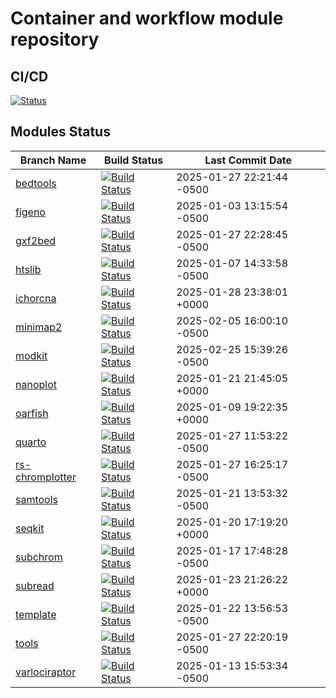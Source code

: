 # Container and workflow module repository

## CI/CD

[![Status](https://github.com/bwbioinfo/modules/actions/workflows/update-main.yml/badge.svg)](https://github.com/bwbioinfo/modules/actions/workflows/update-main.yml)

## Modules Status

| Branch Name | Build Status | Last Commit Date |
|-------------|--------------|-------------------|
| [bedtools](https://github.com/bwbioinfo/modules/tree/bedtools) | [![Build Status](https://github.com/bwbioinfo/modules/actions/workflows/build-and-push.yml/badge.svg?branch=bedtools)](https://github.com/bwbioinfo/modules/actions/workflows/build-and-push.yml?query=branch%3Abedtools) | 2025-01-27 22:21:44 -0500 |
| [figeno](https://github.com/bwbioinfo/modules/tree/figeno) | [![Build Status](https://github.com/bwbioinfo/modules/actions/workflows/build-and-push.yml/badge.svg?branch=figeno)](https://github.com/bwbioinfo/modules/actions/workflows/build-and-push.yml?query=branch%3Afigeno) | 2025-01-03 13:15:54 -0500 |
| [gxf2bed](https://github.com/bwbioinfo/modules/tree/gxf2bed) | [![Build Status](https://github.com/bwbioinfo/modules/actions/workflows/build-and-push.yml/badge.svg?branch=gxf2bed)](https://github.com/bwbioinfo/modules/actions/workflows/build-and-push.yml?query=branch%3Agxf2bed) | 2025-01-27 22:28:45 -0500 |
| [htslib](https://github.com/bwbioinfo/modules/tree/htslib) | [![Build Status](https://github.com/bwbioinfo/modules/actions/workflows/build-and-push.yml/badge.svg?branch=htslib)](https://github.com/bwbioinfo/modules/actions/workflows/build-and-push.yml?query=branch%3Ahtslib) | 2025-01-07 14:33:58 -0500 |
| [ichorcna](https://github.com/bwbioinfo/modules/tree/ichorcna) | [![Build Status](https://github.com/bwbioinfo/modules/actions/workflows/build-and-push.yml/badge.svg?branch=ichorcna)](https://github.com/bwbioinfo/modules/actions/workflows/build-and-push.yml?query=branch%3Aichorcna) | 2025-01-28 23:38:01 +0000 |
| [minimap2](https://github.com/bwbioinfo/modules/tree/minimap2) | [![Build Status](https://github.com/bwbioinfo/modules/actions/workflows/build-and-push.yml/badge.svg?branch=minimap2)](https://github.com/bwbioinfo/modules/actions/workflows/build-and-push.yml?query=branch%3Aminimap2) | 2025-02-05 16:00:10 -0500 |
| [modkit](https://github.com/bwbioinfo/modules/tree/modkit) | [![Build Status](https://github.com/bwbioinfo/modules/actions/workflows/build-and-push.yml/badge.svg?branch=modkit)](https://github.com/bwbioinfo/modules/actions/workflows/build-and-push.yml?query=branch%3Amodkit) | 2025-02-25 15:39:26 -0500 |
| [nanoplot](https://github.com/bwbioinfo/modules/tree/nanoplot) | [![Build Status](https://github.com/bwbioinfo/modules/actions/workflows/build-and-push.yml/badge.svg?branch=nanoplot)](https://github.com/bwbioinfo/modules/actions/workflows/build-and-push.yml?query=branch%3Ananoplot) | 2025-01-21 21:45:05 +0000 |
| [oarfish](https://github.com/bwbioinfo/modules/tree/oarfish) | [![Build Status](https://github.com/bwbioinfo/modules/actions/workflows/build-and-push.yml/badge.svg?branch=oarfish)](https://github.com/bwbioinfo/modules/actions/workflows/build-and-push.yml?query=branch%3Aoarfish) | 2025-01-09 19:22:35 +0000 |
| [quarto](https://github.com/bwbioinfo/modules/tree/quarto) | [![Build Status](https://github.com/bwbioinfo/modules/actions/workflows/build-and-push.yml/badge.svg?branch=quarto)](https://github.com/bwbioinfo/modules/actions/workflows/build-and-push.yml?query=branch%3Aquarto) | 2025-01-27 11:53:22 -0500 |
| [rs-chromplotter](https://github.com/bwbioinfo/modules/tree/rs-chromplotter) | [![Build Status](https://github.com/bwbioinfo/modules/actions/workflows/build-and-push.yml/badge.svg?branch=rs-chromplotter)](https://github.com/bwbioinfo/modules/actions/workflows/build-and-push.yml?query=branch%3Ars-chromplotter) | 2025-01-27 16:25:17 -0500 |
| [samtools](https://github.com/bwbioinfo/modules/tree/samtools) | [![Build Status](https://github.com/bwbioinfo/modules/actions/workflows/build-and-push.yml/badge.svg?branch=samtools)](https://github.com/bwbioinfo/modules/actions/workflows/build-and-push.yml?query=branch%3Asamtools) | 2025-01-21 13:53:32 -0500 |
| [seqkit](https://github.com/bwbioinfo/modules/tree/seqkit) | [![Build Status](https://github.com/bwbioinfo/modules/actions/workflows/build-and-push.yml/badge.svg?branch=seqkit)](https://github.com/bwbioinfo/modules/actions/workflows/build-and-push.yml?query=branch%3Aseqkit) | 2025-01-20 17:19:20 +0000 |
| [subchrom](https://github.com/bwbioinfo/modules/tree/subchrom) | [![Build Status](https://github.com/bwbioinfo/modules/actions/workflows/build-and-push.yml/badge.svg?branch=subchrom)](https://github.com/bwbioinfo/modules/actions/workflows/build-and-push.yml?query=branch%3Asubchrom) | 2025-01-17 17:48:28 -0500 |
| [subread](https://github.com/bwbioinfo/modules/tree/subread) | [![Build Status](https://github.com/bwbioinfo/modules/actions/workflows/build-and-push.yml/badge.svg?branch=subread)](https://github.com/bwbioinfo/modules/actions/workflows/build-and-push.yml?query=branch%3Asubread) | 2025-01-23 21:26:22 +0000 |
| [template](https://github.com/bwbioinfo/modules/tree/template) | [![Build Status](https://github.com/bwbioinfo/modules/actions/workflows/build-and-push.yml/badge.svg?branch=template)](https://github.com/bwbioinfo/modules/actions/workflows/build-and-push.yml?query=branch%3Atemplate) | 2025-01-22 13:56:53 -0500 |
| [tools](https://github.com/bwbioinfo/modules/tree/tools) | [![Build Status](https://github.com/bwbioinfo/modules/actions/workflows/build-and-push.yml/badge.svg?branch=tools)](https://github.com/bwbioinfo/modules/actions/workflows/build-and-push.yml?query=branch%3Atools) | 2025-01-27 22:20:19 -0500 |
| [varlociraptor](https://github.com/bwbioinfo/modules/tree/varlociraptor) | [![Build Status](https://github.com/bwbioinfo/modules/actions/workflows/build-and-push.yml/badge.svg?branch=varlociraptor)](https://github.com/bwbioinfo/modules/actions/workflows/build-and-push.yml?query=branch%3Avarlociraptor) | 2025-01-13 15:53:34 -0500 |
